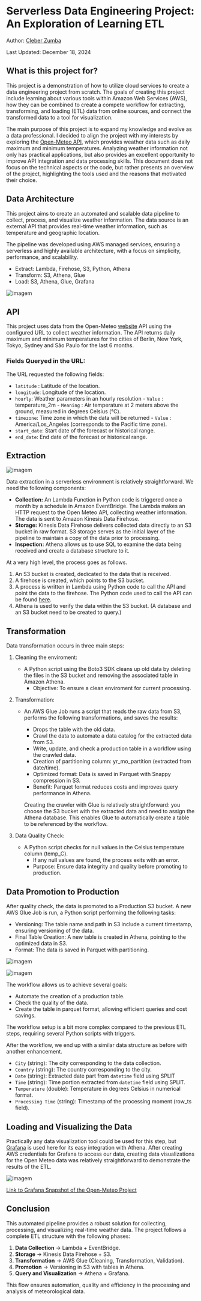 
# Serverless Data Engineering Project: An Exploration of Learning ETL

Author: [Cleber Zumba](https://github.com/cleberzumba)

Last Updated: December 18, 2024

## What is this project for?
This project is a demonstration of how to utilize cloud services to create a data engineering project from scratch. The goals of creating this project include learning about various tools within Amazon Web Services (AWS), how they can be combined to create a compete workflow for extracting, transforming, and loading (ETL) data from online sources, and connect the transformed data to a tool for visualization. 

The main purpose of this project is to expand my knowledge and evolve as a data professional. I decided to align the project with my interests by exploring the [Open-Meteo API](https://open-meteo.com/), which provides weather data such as daily maximum and minimum temperatures. Analyzing weather information not only has practical applications, but also provides an excellent opportunity to improve API integration and data processing skills. This document does not focus on the technical aspects or the code, but rather presents an overview of the project, highlighting the tools used and the reasons that motivated their choice.

## Data Architecture

This project aims to create an automated and scalable data pipeline to collect, process, and visualize weather information. The data source is an external API that provides real-time weather information, such as temperature and geographic location.

The pipeline was developed using AWS managed services, ensuring a serverless and highly available architecture, with a focus on simplicity, performance, and scalability.

  - Extract: Lambda, Firehose, S3, Python, Athena
  - Transform: S3, Athena, Glue
  - Load: S3, Athena, Glue, Grafana
    
![imagem](images/Serverless-Data-Engineering-Project.jpeg)

## API

This project uses data from the Open-Meteo [website](https://open-meteo.com/) API using the configured URL to collect weather information. The API returns daily maximum and minimum temperatures for the cities of Berlin, New York, Tokyo, Sydney and São Paulo for the last 6 months.

### Fields Queryed in the URL:

The URL requested the following fields:

  - `latitude` : Latitude of the location.
  - `longitude`: Longitude of the location.
  - `hourly`: Weather parameters in an hourly resolution - `Value` : temperature_2m - `Meaning` : Air temperature at 2 meters above the ground, measured in degrees Celsius (°C).
  - `timezone`: Time zone in which the data will be returned - `Value` : America/Los_Angeles (corresponds to the Pacific time zone).
  - `start_date`: Start date of the forecast or historical range.
  - `end_date`: End date of the forecast or historical range.

## Extraction

![imagem](images/1-aws-event-bridge.jpg)

Data extraction in a serverless environment is relatively straightforward. We need the following components:

  - **Collection:** An Lambda Function in Python code is triggered once a month by a schedule in Amazon EventBridge. The Lambda makes an HTTP request to the Open Meteo API, collecting weather information. The data is sent to Amazon Kinesis Data Firehose.
  - **Storage:** Kinesis Data Firehose delivers collected data directly to an S3 bucket in raw format. S3 storage serves as the initial layer of the pipeline to maintain a copy of the data prior to processing.
  - **Inspection:** Athena allows us to use SQL to examine the data being received and create a database structure to it.

At a very high level, the process goes as follows.

  1. An S3 bucket is created, dedicated to the data that is received.
  2. A firehose is created, which points to the S3 bucket.
  3. A process is written in Lambda using Python code to call the API and point the data to the firehose. The Python code used to call the API can be found [here](https://github.com/cleberzumba/Serverless-Data-Engineering-Project-AWS/tree/main/glue).
  4. Athena is used to verify the data within the S3 bucket. (A database and an S3 bucket need to be created to query.)

## Transformation

Data transformation occurs in three main steps:

1.	Cleaning the enviroment:

    - A Python script  using the Boto3 SDK cleans up old data by deleting the files in the S3 bucket and removing the associated table in Amazon Athena.
      - Objective: To ensure a clean enviroment for current processing.

2.	Transformation:
         
    - An AWS Glue Job runs a script that reads the raw data from S3, performs the following transformations, and saves the results:
      - Drops the table with the old data.
      - Crawl the data to automate a data catalog for the extracted data from S3.
      - Write, update, and check a production table in a workflow using the crawled data.
      - Creation of partitioning column: yr_mo_partition (extracted from date/time).
      - Optimized format: Data is saved in Parquet with Snappy compression in S3.
      - Benefit: Parquet format reduces costs and improves query performance in Athena.

      Creating the crawler with Glue is relatively straightforward: you choose the S3 bucket with the extracted data and need to assign the Athena database. This enables Glue to automatically create a table to be referenced by the workflow.

3.	Data Quality Check:

    - A Python script checks for null values in the Celsius temperature column (temp_C).
      - If any null values are found, the process exits with an error.
      - Purpose: Ensure data integrity and quality before promoting to production.

## Data Promotion to Production

After quality check, the data is promoted to a Production S3 bucket. A new AWS Glue Job is run, a Python script performing the following tasks:

  - Versioning: The table name and path in S3 include a current timestamp, ensuring versioning of the data.
  - Final Table Creation: A new table is created in Athena, pointing to the optimized data in S3.
  - Format: The data is saved in Parquet with partitioning.

![imagem](images/5-workflow-orchestration.jpg)

![imagem](images/6-workflow-run-succeeded.jpg)

The workflow allows us to achieve several goals:

  - Automate the creation of a production table.
  - Check the quality of the data.
  - Create the table in parquet format, allowing efficient queries and cost savings.

The workflow setup is a bit more complex compared to the previous ETL steps, requiring several Python scripts with triggers.

After the workflow, we end up with a similar data structure as before with another enhancement.

  - `City` (string): The city corresponding to the data collection.
  - `Country` (string): The country corresponding to the city.
  - `Date` (string): Extracted date part from `datetime` field using SPLIT
  - `Time` (string): Time portion extracted from `datetime` field using SPLIT.
  - `Temperature` (double): Temperature in degrees Celsius in numerical format.
  - `Processing Time` (string): Timestamp of the processing moment (row_ts field).

## Loading and Visualizing the Data

Practically any data visualization tool could be used for this step, but [Grafana](https://grafana.com/) is used here for its easy integration with Athena. After creating AWS credentials for Grafana to access our data, creating data visualizations for the Open Meteo data was relatively straightforward to demonstrate the results of the ETL.

![imagem](images/dashboard-grafana.jpg)

[Link to Grafana Snapshot of the Open-Meteo Project](https://cleberz21.grafana.net/dashboard/snapshot/lsPt5B1utstFREDAwQkEzTzmC66L1BbF?orgId=1&from=2024-12-18T00:00:00.000Z&to=2024-12-18T23:00:00.000Z&timezone=browser)

## Conclusion

This automated pipeline provides a robust solution for collecting, processing, and visualizing real-time weather data. The project follows a complete ETL structure with the following phases:

  1.	**Data Collection** → Lambda + EventBridge.
  2.	**Storage** → Kinesis Data Firehose + S3.
  3.	**Transformation** → AWS Glue (Cleaning, Transformation, Validation).
  4.	**Promotion** → Versioning in S3 with tables in Athena.
  5.	**Query and Visualization** → Athena + Grafana.

This flow ensures automation, quality and efficiency in the processing and analysis of meteorological data.
